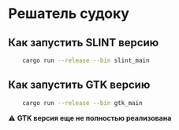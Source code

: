 # Решатель судоку

## Как запустить SLINT версию

```bash
    cargo run --release --bin slint_main 
```

## Как запустить GTK версию

```bash
    cargo run --release --bin gtk_main 
```

:warning: **GTK версия еще не полностью реализована**
